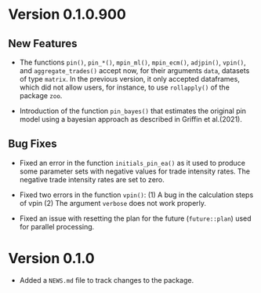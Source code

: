 # Version 0.1.0.900

## New Features

 * The functions `pin()`, `pin_*()`, `mpin_ml()`, `mpin_ecm()`, `adjpin()`,
 `vpin()`, and `aggregate_trades()` accept now, for their arguments `data`,
 datasets of type `matrix`. In the previous version, it only accepted 
 dataframes, which did not allow users, for instance, to use `rollapply()` of
 the package `zoo`.

  * Introduction of the function `pin_bayes()` that estimates the original pin
  model using a bayesian approach as described in Griffin et al.(2021).    
 
## Bug Fixes

 * Fixed an error in the function `initials_pin_ea()` as it used to produce
 some parameter sets with negative values for trade intensity rates. The negative
 trade intensity rates are set to zero.

 * Fixed two errors in the function `vpin()`: (1) A bug in the calculation steps
 of vpin (2) The argument `verbose` does not work properly.
 
 * Fixed an issue with resetting the plan for the future (`future::plan`) 
 used for parallel processing.

# Version 0.1.0

* Added a `NEWS.md` file to track changes to the package.

